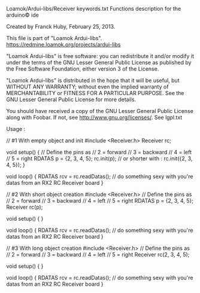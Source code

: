 Loamok/Ardui-libs/Receiver
keywords.txt
Functions description for the arduino© ide

Created by Franck Huby, February 25, 2013.

This file is part of "Loamok Ardui-libs".
https://redmine.loamok.org/projects/ardui-libs

"Loamok Ardui-libs" is free software: you can redistribute it and/or modify
it under the terms of the GNU Lesser General Public License as published by
the Free Software Foundation, either version 3 of the License.

"Loamok Ardui-libs" is distributed in the hope that it will be useful,
but WITHOUT ANY WARRANTY; without even the implied warranty of
MERCHANTABILITY or FITNESS FOR A PARTICULAR PURPOSE.  See the
GNU Lesser General Public License for more details.

You should have received a copy of the GNU Lesser General Public License
along with Foobar.  If not, see <http://www.gnu.org/licenses/>.
See lgpl.txt

Usage :

// #1 With empty object and init
#include <Receiver.h>
Receiver rc;

void setup() {
  // Define the pins as 
  // 2 = forward
  // 3 = backward
  // 4 = left
  // 5 = right
  RDATAS p = {2, 3, 4, 5};
  rc.init(p);
  // or shorter with :
  rc.init({2, 3, 4, 5});
}

void loop() {
  RDATAS rcv = rc.readDatas();
  // do something sexy with you're datas from an RX2 RC Receiver board
}

// #2 With short object creation
#include <Receiver.h>
// Define the pins as 
// 2 = forward
// 3 = backward
// 4 = left
// 5 = right
RDATAS p = {2, 3, 4, 5};
Receiver rc(p);

void setup() {
}

void loop() {
  RDATAS rcv = rc.readDatas();
  // do something sexy with you're datas from an RX2 RC Receiver board
}

// #3 With long object creation
#include <Receiver.h>
// Define the pins as 
// 2 = forward
// 3 = backward
// 4 = left
// 5 = right
Receiver rc(2, 3, 4, 5);

void setup() {
}

void loop() {
  RDATAS rcv = rc.readDatas();
  // do something sexy with you're datas from an RX2 RC Receiver board
}


